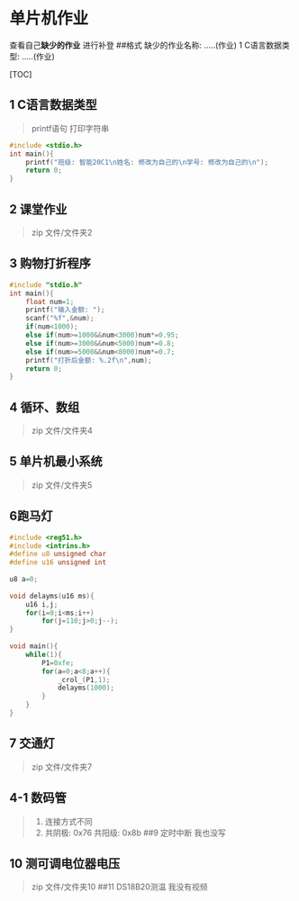 
# 单片机作业


查看自己**缺少的作业** 进行补登
##格式
缺少的作业名称:
.....(作业)
1 C语言数据类型:
.....(作业)

[TOC]

## 1 C语言数据类型

>printf语句 打印字符串
```cpp
#include <stdio.h>
int main(){
    printf("班级: 智能20C1\n姓名: 修改为自己的\n学号: 修改为自己的\n");
    return 0;
}
```

## 2 课堂作业
>zip 文件/文件夹2

## 3 购物打折程序 
```cpp
#include "stdio.h"
int main(){
    float num=1;
    printf("输入金额: ");
    scanf("%f",&num);
    if(num<1000);
    else if(num>=1000&&num<3000)num*=0.95;
    else if(num>=3000&&num<5000)num*=0.8;
    else if(num>=5000&&num<8000)num*=0.7;
    printf("打折后金额: %.2f\n",num);
    return 0;
}
```
## 4 循环、数组
>zip 文件/文件夹4


## 5 单片机最小系统 
>zip 文件/文件夹5

## 6跑马灯
```cpp
#include <reg51.h>
#include <intrins.h>
#define u8 unsigned char
#define u16 unsigned int
 
u8 a=0;
 
void delayms(u16 ms){
    u16 i,j;
    for(i=0;i<ms;i++)
        for(j=110;j>0;j--);
}
 
void main(){
    while(1){
        P1=0xfe;
        for(a=0;a<8;a++){
            _crol_(P1,1);
            delayms(1000);
        }
    }
}

```

## 7 交通灯 
>zip 文件/文件夹7
## 4-1 数码管
>1.  连接方式不同
>2. 共阴极: 0x76 共阳级: 0x8b
##9 定时中断
>我也没写
## 10 测可调电位器电压
>zip 文件/文件夹10
##11 DS18B20测温 
>我没有视频
